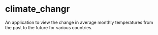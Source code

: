 # climate_changr
An application to view the change in average monthly temperatures from the past to the future for various countries.
